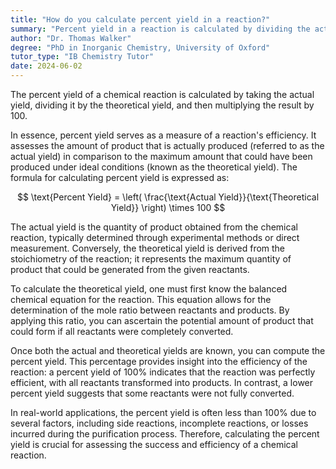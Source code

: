 ```yaml
---
title: "How do you calculate percent yield in a reaction?"
summary: "Percent yield in a reaction is calculated by dividing the actual yield by the theoretical yield and multiplying by 100."
author: "Dr. Thomas Walker"
degree: "PhD in Inorganic Chemistry, University of Oxford"
tutor_type: "IB Chemistry Tutor"
date: 2024-06-02
---
```


The percent yield of a chemical reaction is calculated by taking the actual yield, dividing it by the theoretical yield, and then multiplying the result by $100$.

In essence, percent yield serves as a measure of a reaction's efficiency. It assesses the amount of product that is actually produced (referred to as the actual yield) in comparison to the maximum amount that could have been produced under ideal conditions (known as the theoretical yield). The formula for calculating percent yield is expressed as:

$$
\text{Percent Yield} = \left( \frac{\text{Actual Yield}}{\text{Theoretical Yield}} \right) \times 100
$$

The actual yield is the quantity of product obtained from the chemical reaction, typically determined through experimental methods or direct measurement. Conversely, the theoretical yield is derived from the stoichiometry of the reaction; it represents the maximum quantity of product that could be generated from the given reactants.

To calculate the theoretical yield, one must first know the balanced chemical equation for the reaction. This equation allows for the determination of the mole ratio between reactants and products. By applying this ratio, you can ascertain the potential amount of product that could form if all reactants were completely converted.

Once both the actual and theoretical yields are known, you can compute the percent yield. This percentage provides insight into the efficiency of the reaction: a percent yield of $100\%$ indicates that the reaction was perfectly efficient, with all reactants transformed into products. In contrast, a lower percent yield suggests that some reactants were not fully converted.

In real-world applications, the percent yield is often less than $100\%$ due to several factors, including side reactions, incomplete reactions, or losses incurred during the purification process. Therefore, calculating the percent yield is crucial for assessing the success and efficiency of a chemical reaction.
    